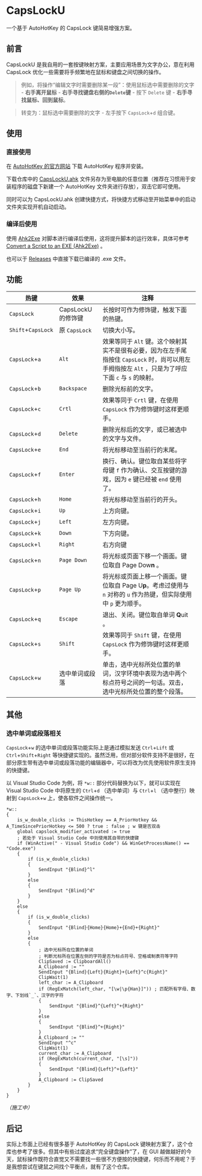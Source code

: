 # CapsLockU

一个基于 AutoHotKey 的 CapsLock 键简易增强方案。

## 前言

CapsLockU 是我自用的一套按键映射方案，主要应用场景为文字办公，意在利用 CapsLock 优化一些需要将手频繁地在鼠标和键盘之间切换的操作。

> 例如，将操作“编辑文字时需要删除某一段”：使用鼠标选中需要删除的文字 - **右手离开鼠标** - **右手寻找键盘右侧的`Delete`键** - 按下 `Delete` 键 - **右手寻找鼠标、回到鼠标**。

> 转变为：鼠标选中需要删除的文字 - 左手按下 `CapsLock`+`d` 组合键。

## 使用

### 直接使用

在 [AutoHotKey 的官方网站](https://www.autohotkey.com/) 下载 AutoHotKey 程序并安装。

下载仓库中的 [CapsLockU.ahk](https://github.com/T4petinae/CapsLockU/blob/main/CapsLockU.ahk) 文件另存为至电脑的任意位置（推荐在习惯用于安装程序的磁盘下新建一个 AutoHotKey 文件夹进行存放），双击它即可使用。

同时可以为 CapsLockU.ahk 创建快捷方式，将快捷方式移动至开始菜单中的启动文件夹实现开机自动启动。

### 编译后使用

使用 [Ahk2Exe](https://github.com/AutoHotkey/Ahk2Exe) 对脚本进行编译后使用，这将提升脚本的运行效率，具体可参考 [Convert a Script to an EXE (Ahk2Exe)](https://www.autohotkey.com/docs/v2/Scripts.htm#ahk2exe) 。

也可以于 [Releases](https://github.com/T4petinae/CapsLockU/releases) 中直接下载已编译的 .exe 文件。

## 功能

| 热键 | 效果 | 注释 |
| --- | --- | --- |
| `CapsLock` | CapsLockU 的修饰键 | 长按时可作为修饰键，触发下面的热键。 |
| `Shift`+`CapsLock` | 原 `CapsLock` | 切换大小写。 |
| `CapsLock`+`a` | `Alt` | 效果等同于 `Alt` 键。这个映射其实不是很有必要，因为在左手尾指按住 `CapsLock` 时，尚可以用左手拇指按左 `Alt` ，只是为了呼应下面 `c` 与 `s` 的映射。 |
| `CapsLock`+`b` | `Backspace` | 删除光标前的文字。 |
| `CapsLock`+`c` | `Crtl` | 效果等同于 `Crtl` 键，在使用 `CapsLock` 作为修饰键时这样更顺手。 |
| `CapsLock`+`d` | `Delete` | 删除光标后的文字，或已被选中的文字与文件。|
| `CapsLock`+`e` | `End` | 将光标移动至当前行的末尾。 |
| `CapsLock`+`f` | `Enter` | 换行、确认。键位取自某些将字母键 `f` 作为确认、交互按键的游戏，因为 `e` 键已经被 `end` 使用了。 |
| `CapsLock`+`h` | `Home` | 将光标移动至当前行的开头。 |
| `CapsLock`+`i` | `Up` | 上方向键。 |
| `CapsLock`+`j` | `Left` | 左方向键。 |
| `CapsLock`+`k` | `Down` | 下方向键。 |
| `CapsLock`+`l` | `Right` | 右方向键 |
| `CapsLock`+`n` | `Page Down` | 将光标或页面下移一个画面。键位取自 Page Dow**n** 。 |
| `CapsLock`+`p` | `Page Up` | 将光标或页面上移一个画面。键位取自 Page U**p**。考虑过使用与 `n` 对称的 `u` 作为热键，但实际使用中 `p` 更为顺手。 |
| `CapsLock`+`q` | `Escape` | 退出、关闭。键位取自单词 **Q**uit 。 |
| `CapsLock`+`s` | `Shift` | 效果等同于 `Shift` 键，在使用 `CapsLock` 作为修饰键时这样更顺手。 |
| `CapsLock`+`w` | 选中单词或段落 | 单击，选中光标所处位置的单词，汉字环境中表现为选中两个标点符号之间的一句话。双击，选中光标所处位置的整个段落。 |

## 其他

### 选中单词或段落相关

`CapsLock`+`w` 的选中单词或段落功能实际上是通过模拟发送 `Ctrl`+`Lift` 或 `Ctrl`+`Shift`+`Right` 等快捷键实现的。虽然泛用，但对部分软件支持不是很好，在部分原生带有选中单词或段落功能的编辑器中，可以将改为优先使用软件原生支持的快捷键。

以 Visual Studio Code 为例，将 `*w::` 部分代码替换为以下，就可以实现在 Visual Studio Code 中将原生的 `Ctrl`+`d` （选中单词）与 `Ctrl`+`l` （选中整行）映射到 `CapsLock`+`w` 上，使各软件之间操作统一。

``` AutoHotKey
*w::
{
    is_w_double_clicks := ThisHotkey == A_PriorHotkey && A_TimeSincePriorHotkey <= 500 ? true : false ; w 键是否双击
    global capslock_modifier_activated := true
    ; 若处于 Visual Studio Code 中则使用其自带的快捷键
    if (WinActive(" - Visual Studio Code") && WinGetProcessName() == "Code.exe")
    {
        if (is_w_double_clicks)
        {
            SendInput "{Blind}^l"
        }
        else
        {
            SendInput "{Blind}^d"
        }
    }
    else
    {
        if (is_w_double_clicks)
        {
            SendInput "{Blind}{Home}{Home}+{End}+{Right}"
        }
        else
        {
            ; 选中光标所在位置的单词
            ; 判断光标所在位置左侧的字符是否为标点符号、空格或制表符等字符
            ClipSaved := ClipboardAll()
            A_Clipboard := ""
            SendInput "{Blind}{Left}{Right}+{Left}^c{Right}"
            ClipWait(1)
            left_char := A_Clipboard
            if (RegExMatch(left_char, "[\w|\p{Han}]")) ; 匹配所有字母、数字、下划线`_`、汉字的字符
            {
                SendInput "{Blind}^{Left}^+{Right}"
            }
            else
            {
                SendInput "{Blind}^+{Right}"
            }
            A_Clipboard := ""
            SendInput "^c"
            ClipWait(1)
            current_char := A_Clipboard
            if (RegExMatch(current_char, "[\s]"))
            {
                SendInput "{Blind}{Left}^+{Left}"
            }
            A_Clipboard := ClipSaved
        }
    }
}
```

*（施工中）*

## 后记

实际上市面上已经有很多基于 AutoHotKey 的 CapsLock 键映射方案了，这个仓库也参考了很多。但其中有些过度追求“完全键盘操作”了，在 GUI 越做越好的今天，鼠标操作既符合直觉又不需要找一些很不方便按的快捷键，何乐而不用呢？于是我想尝试在键鼠之间找个平衡点，就有了这个仓库。
